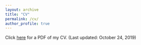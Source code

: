 ```yaml
---
layout: archive
title: "CV"
permalink: /cv/
author_profile: true
---
```


Click [here](_cv/cv.pdf)  for a PDF of my CV. (Last updated: October 24, 2019)

